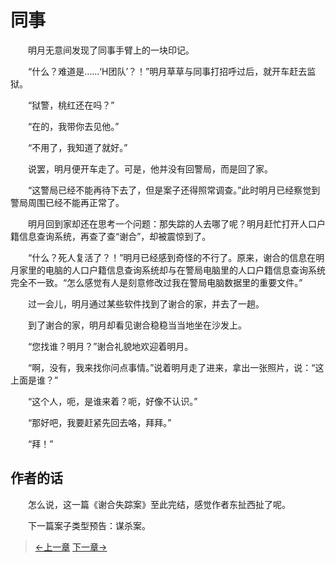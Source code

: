 # 同事

&#x3000;&#x3000;明月无意间发现了同事手臂上的一块印记。
  
&#x3000;&#x3000;“什么？难道是……‘H团队’？！”明月草草与同事打招呼过后，就开车赶去监狱。
  
&#x3000;&#x3000;“狱警，桃红还在吗？”
  
&#x3000;&#x3000;“在的，我带你去见他。”
  
&#x3000;&#x3000;“不用了，我知道了就好。”
  
&#x3000;&#x3000;说罢，明月便开车走了。可是，他并没有回警局，而是回了家。
  
&#x3000;&#x3000;“这警局已经不能再待下去了，但是案子还得照常调查。”此时明月已经察觉到警局周围已经不能再正常了。
  
&#x3000;&#x3000;明月回到家却还在思考一个问题：那失踪的人去哪了呢？明月赶忙打开人口户籍信息查询系统，再查了查“谢合”，却被震惊到了。
  
&#x3000;&#x3000;“什么？死人复活了？！”明月已经感到奇怪的不行了。原来，谢合的信息在明月家里的电脑的人口户籍信息查询系统却与在警局电脑里的人口户籍信息查询系统完全不一致。“怎么感觉有人是刻意修改过我在警局电脑数据里的重要文件。”
  
&#x3000;&#x3000;过一会儿，明月通过某些软件找到了谢合的家，并去了一趟。
  
&#x3000;&#x3000;到了谢合的家，明月却看见谢合稳稳当当地坐在沙发上。
  
&#x3000;&#x3000;“您找谁？明月？”谢合礼貌地欢迎着明月。
  
&#x3000;&#x3000;“啊，没有，我来找你问点事情。”说着明月走了进来，拿出一张照片，说：“这上面是谁？”
  
&#x3000;&#x3000;“这个人，呃，是谁来着？呃，好像不认识。”
  
&#x3000;&#x3000;“那好吧，我要赶紧先回去咯，拜拜。”
  
&#x3000;&#x3000;“拜！”
  
## 作者的话

&#x3000;&#x3000;怎么说，这一篇《谢合失踪案》至此完结，感觉作者东扯西扯了呢。
  
&#x3000;&#x3000;下一篇案子类型预告：谋杀案。
  
> [←上一章](/zh-cn/detective/part3/chapter3.md)  [下一章→](/zh-cn/detective/part4/chapter1.md)

